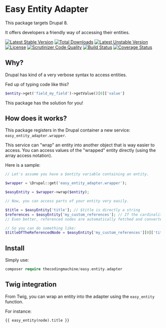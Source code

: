 Easy Entity Adapter
===================

This package targets Drupal 8.

It offers developers a friendly way of accessing their entities.

[![Latest Stable Version](https://poser.pugx.org/thecodingmachine/easy-entity-reader/v/stable)](https://packagist.org/packages/thecodingmachine/easy-entity-reader)
[![Total Downloads](https://poser.pugx.org/thecodingmachine/easy-entity-reader/downloads)](https://packagist.org/packages/thecodingmachine/easy-entity-reader)
[![Latest Unstable Version](https://poser.pugx.org/thecodingmachine/easy-entity-reader/v/unstable)](https://packagist.org/packages/thecodingmachine/easy-entity-reader)
[![License](https://poser.pugx.org/thecodingmachine/easy-entity-reader/license)](https://packagist.org/packages/thecodingmachine/easy-entity-reader)
[![Scrutinizer Code Quality](https://scrutinizer-ci.com/g/thecodingmachine/easy-entity-reader/badges/quality-score.png?b=1.0)](https://scrutinizer-ci.com/g/thecodingmachine/easy-entity-reader/?branch=1.0)
[![Build Status](https://travis-ci.org/thecodingmachine/easy-entity-reader.svg?branch=1.0)](https://travis-ci.org/thecodingmachine/easy-entity-reader)
[![Coverage Status](https://coveralls.io/repos/thecodingmachine/easy-entity-reader/badge.svg?branch=1.0&service=github)](https://coveralls.io/github/thecodingmachine/easy-entity-reader?branch=1.0)

Why?
----

Drupal has kind of a very verbose syntax to access entities.

Fed up of typing code like this?

```php
$entity->get('field_my_field')->getValue()[0]['value']
```

This package has the solution for you!

How does it works?
------------------

This package registers in the Drupal container a new service: `easy_entity_adapter.wrapper`.

This service can "wrap" an entity into another object that is way easier to access. You can access values of the "wrapped" entity directly (using the array access notation).

Here is a sample:

```php
// Let's assume you have a $entity variable containing an entity.

$wrapper = \Drupal::get('easy_entity_adapter.wrapper');

$easyEntity = $wrapper->wrap($entity);

// Now, you can access parts of your entity very easily.

$title = $easyEntity['title']; // $title is directly a string
$references = $easyEntity['my_custom_references']; // If the cardinality of the 'my_custom_references' is > 1, then the $references is automatically an array.
// Even better, referenced nodes are automatically fetched and converted into wrapped entities.

// So you can do something like:
$titleOfTheReferencedNode = $easyEntity['my_custom_references'][0]['title'];
```

Install
-------

Simply use:

```php
composer require thecodingmachine/easy.entity.adapter
```

Twig integration
----------------

From Twig, you can wrap an entity into the adapter using the `easy_entity` function.
 
For instance:

```twig
{{ easy_entity(node).title }}
```
